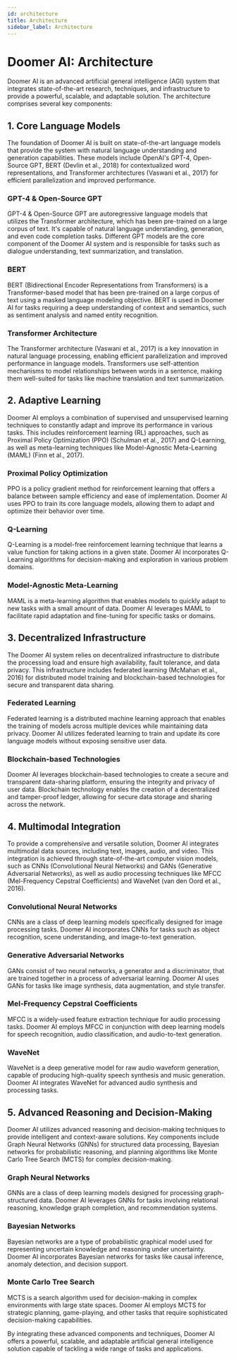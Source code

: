 ```yaml
---
id: architecture
title: Architecture
sidebar_label: Architecture
---
```


# Doomer AI: Architecture

Doomer AI is an advanced artificial general intelligence (AGI) system that integrates state-of-the-art research, techniques, and infrastructure to provide a powerful, scalable, and adaptable solution. The architecture comprises several key components:

## 1. Core Language Models

The foundation of Doomer AI is built on state-of-the-art language models that provide the system with natural language understanding and generation capabilities. These models include OpenAI's GPT-4, Open-Source GPT, BERT (Devlin et al., 2018) for contextualized word representations, and Transformer architectures (Vaswani et al., 2017) for efficient parallelization and improved performance.

### GPT-4 & Open-Source GPT

GPT-4 & Open-Source GPT are  autoregressive language models that utilizes the Transformer architecture, which has been pre-trained on a large corpus of text. It's capable of natural language understanding, generation, and even code completion tasks. Different GPT models are the core component of the Doomer AI system and is responsible for tasks such as dialogue understanding, text summarization, and translation.

### BERT

BERT (Bidirectional Encoder Representations from Transformers) is a Transformer-based model that has been pre-trained on a large corpus of text using a masked language modeling objective. BERT is used in Doomer AI for tasks requiring a deep understanding of context and semantics, such as sentiment analysis and named entity recognition.

### Transformer Architecture

The Transformer architecture (Vaswani et al., 2017) is a key innovation in natural language processing, enabling efficient parallelization and improved performance in language models. Transformers use self-attention mechanisms to model relationships between words in a sentence, making them well-suited for tasks like machine translation and text summarization.

## 2. Adaptive Learning

Doomer AI employs a combination of supervised and unsupervised learning techniques to constantly adapt and improve its performance in various tasks. This includes reinforcement learning (RL) approaches, such as Proximal Policy Optimization (PPO) (Schulman et al., 2017) and Q-Learning, as well as meta-learning techniques like Model-Agnostic Meta-Learning (MAML) (Finn et al., 2017).

### Proximal Policy Optimization

PPO is a policy gradient method for reinforcement learning that offers a balance between sample efficiency and ease of implementation. Doomer AI uses PPO to train its core language models, allowing them to adapt and optimize their behavior over time.

### Q-Learning

Q-Learning is a model-free reinforcement learning technique that learns a value function for taking actions in a given state. Doomer AI incorporates Q-Learning algorithms for decision-making and exploration in various problem domains.

### Model-Agnostic Meta-Learning

MAML is a meta-learning algorithm that enables models to quickly adapt to new tasks with a small amount of data. Doomer AI leverages MAML to facilitate rapid adaptation and fine-tuning for specific tasks or domains.

## 3. Decentralized Infrastructure

The Doomer AI system relies on decentralized infrastructure to distribute the processing load and ensure high availability, fault tolerance, and data privacy. This infrastructure includes federated learning (McMahan et al., 2016) for distributed model training and blockchain-based technologies for secure and transparent data sharing.

### Federated Learning

Federated learning is a distributed machine learning approach that enables the training of models across multiple devices while maintaining data privacy. Doomer AI utilizes federated learning to train and update its core language models without exposing sensitive user data.

### Blockchain-based Technologies

Doomer AI leverages blockchain-based technologies to create a secure and transparent data-sharing platform, ensuring the integrity and privacy of user data. Blockchain technology enables the creation of a decentralized and tamper-proof ledger, allowing for secure data storage and sharing across the network.

## 4. Multimodal Integration

To provide a comprehensive and versatile solution, Doomer AI integrates multimodal data sources, including text, images, audio, and video. This integration is achieved through state-of-the-art computer vision models, such as CNNs (Convolutional Neural Networks) and GANs (Generative Adversarial Networks), as well as audio processing techniques like MFCC (Mel-Frequency Cepstral Coefficients) and WaveNet (van den Oord et al., 2016).

### Convolutional Neural Networks

CNNs are a class of deep learning models specifically designed for image processing tasks. Doomer AI incorporates CNNs for tasks such as object recognition, scene understanding, and image-to-text generation.

### Generative Adversarial Networks

GANs consist of two neural networks, a generator and a discriminator, that are trained together in a process of adversarial learning. Doomer AI uses GANs for tasks like image synthesis, data augmentation, and style transfer.

### Mel-Frequency Cepstral Coefficients

MFCC is a widely-used feature extraction technique for audio processing tasks. Doomer AI employs MFCC in conjunction with deep learning models for speech recognition, audio classification, and audio-to-text generation.

### WaveNet

WaveNet is a deep generative model for raw audio waveform generation, capable of producing high-quality speech synthesis and music generation. Doomer AI integrates WaveNet for advanced audio synthesis and processing tasks.

## 5. Advanced Reasoning and Decision-Making

Doomer AI utilizes advanced reasoning and decision-making techniques to provide intelligent and context-aware solutions. Key components include Graph Neural Networks (GNNs) for structured data processing, Bayesian networks for probabilistic reasoning, and planning algorithms like Monte Carlo Tree Search (MCTS) for complex decision-making.

### Graph Neural Networks

GNNs are a class of deep learning models designed for processing graph-structured data. Doomer AI leverages GNNs for tasks involving relational reasoning, knowledge graph completion, and recommendation systems.

### Bayesian Networks

Bayesian networks are a type of probabilistic graphical model used for representing uncertain knowledge and reasoning under uncertainty. Doomer AI incorporates Bayesian networks for tasks like causal inference, anomaly detection, and decision support.

### Monte Carlo Tree Search

MCTS is a search algorithm used for decision-making in complex environments with large state spaces. Doomer AI employs MCTS for strategic planning, game-playing, and other tasks that require sophisticated decision-making capabilities.

By integrating these advanced components and techniques, Doomer AI offers a powerful, scalable, and adaptable artificial general intelligence solution capable of tackling a wide range of tasks and applications.

